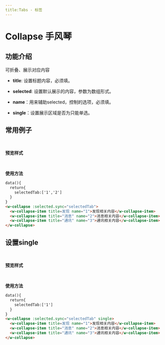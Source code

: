 ```yaml
---
title:Tabs - 标签
---
```


# Collapse 手风琴

## 功能介绍
可折叠、展示对应内容

* **title**: 设置标题内容，必须填。

* **selected**: 设置默认展示的内容，参数为数组形式。

* **name**：用来辅助selected，控制的选项，必须填。

* **single**：设置展示区域是否为只能单选。


## 常用例子
<br>

**预览样式**

<ClientOnly>
<collapse-demos1></collapse-demos1>
</ClientOnly>

<br>

**使用方法**
```html
data(){
  return{
    selectedTab:['1','2']
  }
}
<w-collapse :selected.sync="selectedTab">
  <w-collapse-item title=发现 name="1">发现相关内容</w-collapse-item>
  <w-collapse-item title="消息" name="2">消息相关内容</w-collapse-item>
  <w-collapse-item title="通讯" name="3">通讯相关内容</w-collapse-item>
</w-collapse>
```
## 设置single
<br>

**预览样式**

<ClientOnly>
<collapse-demos2></collapse-demos2>
</ClientOnly>

<br>

**使用方法**
```html
data(){
  return{
    selectedTab:['1']
  }
}
<w-collapse :selected.sync="selectedTab" single>
  <w-collapse-item title=发现 name="1">发现相关内容</w-collapse-item>
  <w-collapse-item title="消息" name="2">消息相关内容</w-collapse-item>
  <w-collapse-item title="通讯" name="3">通讯相关内容</w-collapse-item>
</w-collapse>
```